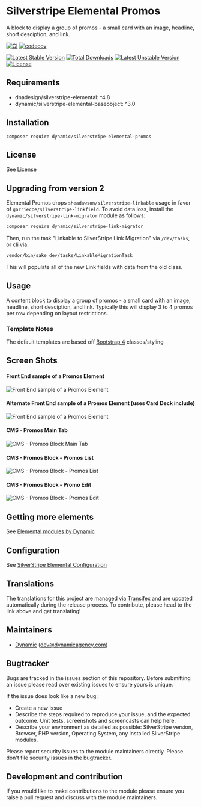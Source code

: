 # Silverstripe Elemental Promos

A block to display a group of promos - a small card with an image, headline, short desciption, and link.

[![CI](https://github.com/dynamic/silverstripe-elemental-promos/actions/workflows/ci.yml/badge.svg)](https://github.com/dynamic/silverstripe-elemental-promos/actions/workflows/ci.yml)
[![codecov](https://codecov.io/gh/dynamic/silverstripe-elemental-promos/branch/master/graph/badge.svg)](https://codecov.io/gh/dynamic/silverstripe-elemental-promos)

[![Latest Stable Version](https://poser.pugx.org/dynamic/silverstripe-elemental-promos/v/stable)](https://packagist.org/packages/dynamic/silverstripe-elemental-promos)
[![Total Downloads](https://poser.pugx.org/dynamic/silverstripe-elemental-promos/downloads)](https://packagist.org/packages/dynamic/silverstripe-elemental-promos)
[![Latest Unstable Version](https://poser.pugx.org/dynamic/silverstripe-elemental-promos/v/unstable)](https://packagist.org/packages/dynamic/silverstripe-elemental-promos)
[![License](https://poser.pugx.org/dynamic/silverstripe-elemental-promos/license)](https://packagist.org/packages/dynamic/silverstripe-elemental-promos)

## Requirements

* dnadesign/silverstripe-elemental: ^4.8
* dynamic/silverstripe-elemental-baseobject: ^3.0

## Installation

`composer require dynamic/silverstripe-elemental-promos`

## License

See [License](license.md)

## Upgrading from version 2

Elemental Promos drops `sheadawson/silverstripe-linkable` usage in favor of `gorriecoe/silverstripe-linkfield`. To avoid data loss, install the `dynamic/silverstripe-link-migrator` module as follows:

```markdown
composer require dynamic/silverstripe-link-migrator
```

Then, run the task "Linkable to SilverStripe Link Migration" via `/dev/tasks`, or cli via:
```markdown
vendor/bin/sake dev/tasks/LinkableMigrationTask
```

This will populate all of the new Link fields with data from the old class.

## Usage

A content block to display a group of promos - a small card with an image, headline, short desciption, and link. Typically this will display 3 to 4 promos per row depending on layout restrictions.

### Template Notes

The default templates are based off [Bootstrap 4](https://getbootstrap.com/) classes/styling

## Screen Shots

#### Front End sample of a Promos Element
![Front End sample of a Promos Element](./docs/en/_images/promos-block-sample.jpg)

#### Alternate Front End sample of a Promos Element (uses Card Deck include)
![Front End sample of a Promos Element](./docs/en/_images/promos-block-sample-alternate.jpg)

#### CMS - Promos Main Tab
![CMS - Promos Block Main Tab](./docs/en/_images/promos-block-cms.jpg)

#### CMS - Promos Block - Promos List
![CMS - Promos Block - Promos List](./docs/en/_images/promos-block-cms-promos-list.jpg)

#### CMS - Promos Block - Promo Edit
![CMS - Promos Block - Promos Edit](./docs/en/_images/promos-block-cms-promo-edit.jpg)


## Getting more elements

See [Elemental modules by Dynamic](https://github.com/orgs/dynamic/repositories?q=elemental&type=all&language=&sort=)

## Configuration

See [SilverStripe Elemental Configuration](https://github.com/dnadesign/silverstripe-elemental#configuration)

## Translations

The translations for this project are managed via [Transifex](https://www.transifex.com/dynamicagency/silverstripe-elemental-promos/)
and are updated automatically during the release process. To contribute, please head to the link above and get
translating!

## Maintainers

 *  [Dynamic](http://www.dynamicagency.com) (<dev@dynamicagency.com>)

## Bugtracker
Bugs are tracked in the issues section of this repository. Before submitting an issue please read over
existing issues to ensure yours is unique.

If the issue does look like a new bug:

 - Create a new issue
 - Describe the steps required to reproduce your issue, and the expected outcome. Unit tests, screenshots
 and screencasts can help here.
 - Describe your environment as detailed as possible: SilverStripe version, Browser, PHP version,
 Operating System, any installed SilverStripe modules.

Please report security issues to the module maintainers directly. Please don't file security issues in the bugtracker.

## Development and contribution
If you would like to make contributions to the module please ensure you raise a pull request and discuss with the module maintainers.
